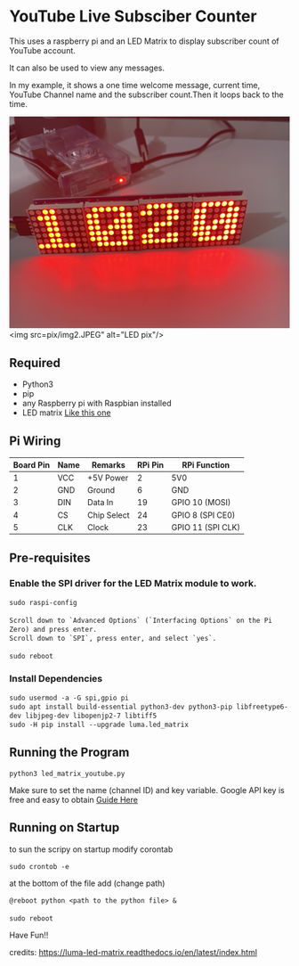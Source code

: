 # YouTube Live Subsciber Counter 
This uses a raspberry pi and an LED Matrix to display subscriber count of YouTube account. 

It can also be used to view any messages.

In my example, it shows a one time welcome message, current time, YouTube Channel name and the subscriber count.Then it loops back to the time. 


![picture of LED Matrix](pix/img1.JPEG)
<img src=pix/img2.JPEG" alt="LED pix"/>
## Required 
+ Python3
+ pip
+ any Raspberry pi with Raspbian installed
+ LED matrix [Like this one](https://www.amazon.com/HiLetgo-MAX7219-Arduino-Microcontroller-Display/dp/B07FFV537V?ref_=ast_sto_dp)

## Pi Wiring
 
| Board Pin	| Name	| Remarks	|RPi Pin |	RPi Function
|-----|------|------| -----|-----|
|1	|VCC	|+5V Power	|2	|5V0
|2	|GND	|Ground	|6	|GND
|3	|DIN	|Data In	|19	|GPIO 10 (MOSI)
|4	|CS	|Chip Select	|24	|GPIO 8 (SPI CE0)
|5	|CLK	|Clock	|23	|GPIO 11 (SPI CLK)

## Pre-requisites

### Enable the SPI driver for the LED Matrix module to work.
	sudo raspi-config

	Scroll down to `Advanced Options` (`Interfacing Options` on the Pi Zero) and press enter.
	Scroll down to `SPI`, press enter, and select `yes`.
	
	sudo reboot


### Install Dependencies

```
sudo usermod -a -G spi,gpio pi
sudo apt install build-essential python3-dev python3-pip libfreetype6-dev libjpeg-dev libopenjp2-7 libtiff5
sudo -H pip install --upgrade luma.led_matrix
```
## Running the Program
```
python3 led_matrix_youtube.py
```
Make sure to set the name (channel ID) and key variable.
Google API key is free and easy to obtain [Guide Here](https://www.slickremix.com/docs/get-api-key-for-youtube/)

##  Running on Startup
to sun the scripy on startup modify corontab

```
sudo crontob -e
```
at the bottom of the file add (change path)
```
@reboot python <path to the python file> &

sudo reboot
```


Have Fun!!

credits: 
https://luma-led-matrix.readthedocs.io/en/latest/index.html


